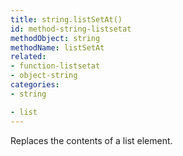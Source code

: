 ```yaml
---
title: string.listSetAt()
id: method-string-listsetat
methodObject: string
methodName: listSetAt
related:
- function-listsetat
- object-string
categories:
- string

- list
---
```


Replaces the contents of a list element.
